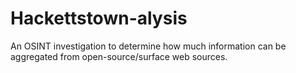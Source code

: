 # Hackettstown-alysis

An OSINT investigation to determine how much information can be aggregated from open-source/surface web sources. 


